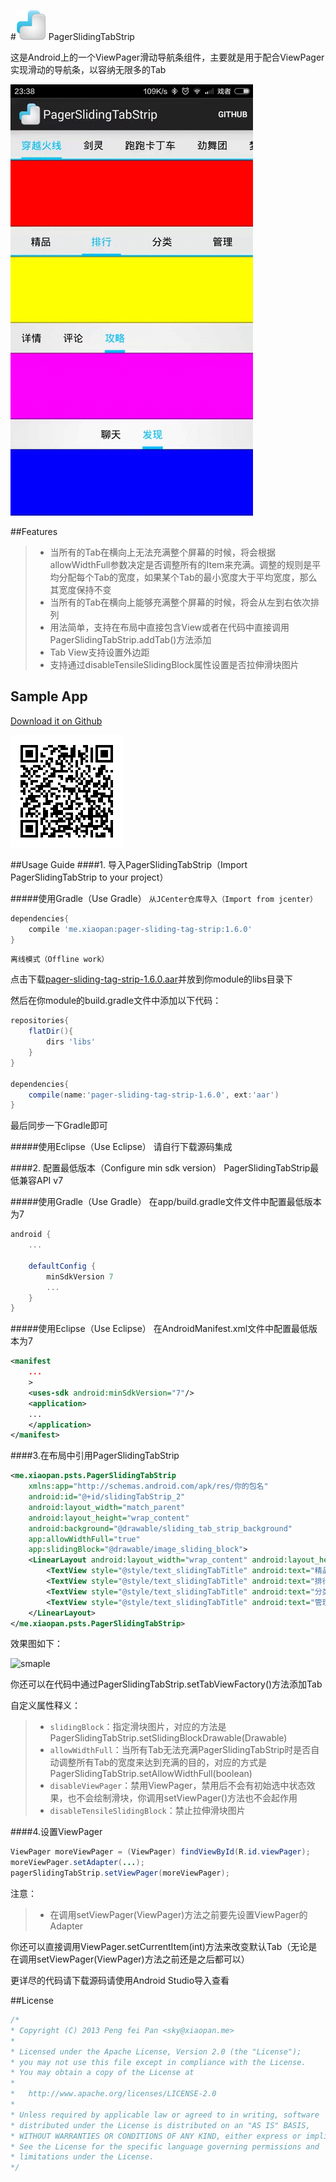 #![Logo](docs/logo.png) PagerSlidingTabStrip

这是Android上的一个ViewPager滑动导航条组件，主要就是用于配合ViewPager实现滑动的导航条，以容纳无限多的Tab

![smaple](docs/sample.gif)

##Features
>* 当所有的Tab在横向上无法充满整个屏幕的时候，将会根据allowWidthFull参数决定是否调整所有的Item来充满。调整的规则是平均分配每个Tab的宽度，如果某个Tab的最小宽度大于平均宽度，那么其宽度保持不变
>* 当所有的Tab在横向上能够充满整个屏幕的时候，将会从左到右依次排列
>* 用法简单，支持在布局中直接包含View或者在代码中直接调用PagerSlidingTabStrip.addTab()方法添加
>* Tab View支持设置外边距
>* 支持通过disableTensileSlidingBlock属性设置是否拉伸滑块图片

## Sample App
[Download it on Github](http://github.com/xiaopansky/PagerSlidingTabStrip/raw/master/releases/sample.apk)

![download](/docs/qr_download.png)

##Usage Guide
####1. 导入PagerSlidingTabStrip（Import PagerSlidingTabStrip to your project）

#####使用Gradle（Use Gradle）
``从JCenter仓库导入（Import from jcenter）``

```groovy
dependencies{
	compile 'me.xiaopan:pager-sliding-tag-strip:1.6.0'
}
```

``离线模式（Offline work）``

点击下载[pager-sliding-tag-strip-1.6.0.aar](https://github.com/xiaopansky/PagerSlidingTabStrip/raw/master/releases/pager-sliding-tag-strip-1.6.0.aar)并放到你module的libs目录下

然后在你module的build.gradle文件中添加以下代码：
```groovy
repositories{
    flatDir(){
        dirs 'libs'
    }
}

dependencies{
    compile(name:'pager-sliding-tag-strip-1.6.0', ext:'aar')
}
```
最后同步一下Gradle即可

#####使用Eclipse（Use Eclipse）
请自行下载源码集成

####2. 配置最低版本（Configure min sdk version）
PagerSlidingTabStrip最低兼容API v7

#####使用Gradle（Use Gradle）
在app/build.gradle文件文件中配置最低版本为7
```groovy
android {
	...

    defaultConfig {
        minSdkVersion 7
        ...
    }
}
```

#####使用Eclipse（Use Eclipse）
在AndroidManifest.xml文件中配置最低版本为7
```xml
<manifest
	...
	>
    <uses-sdk android:minSdkVersion="7"/>
    <application>
    ...
    </application>
</manifest>
```

####3.在布局中引用PagerSlidingTabStrip
```xml
<me.xiaopan.psts.PagerSlidingTabStrip
    xmlns:app="http://schemas.android.com/apk/res/你的包名"
    android:id="@+id/slidingTabStrip_2"
    android:layout_width="match_parent"
    android:layout_height="wrap_content"
    android:background="@drawable/sliding_tab_strip_background"
    app:allowWidthFull="true"
    app:slidingBlock="@drawable/image_sliding_block">
    <LinearLayout android:layout_width="wrap_content" android:layout_height="wrap_content">
        <TextView style="@style/text_slidingTabTitle" android:text="精品"/>
        <TextView style="@style/text_slidingTabTitle" android:text="排行"/>
        <TextView style="@style/text_slidingTabTitle" android:text="分类"/>
        <TextView style="@style/text_slidingTabTitle" android:text="管理"/>
    </LinearLayout>
</me.xiaopan.psts.PagerSlidingTabStrip>
```
效果图如下：

![smaple](https://github.com/xiaopansky/PagerSlidingTabStrip/raw/master/docs/sample2.png)

你还可以在代码中通过PagerSlidingTabStrip.setTabViewFactory()方法添加Tab

自定义属性释义：
>* ``slidingBlock``：指定滑块图片，对应的方法是PagerSlidingTabStrip.setSlidingBlockDrawable(Drawable)
>* ``allowWidthFull``：当所有Tab无法充满PagerSlidingTabStrip时是否自动调整所有Tab的宽度来达到充满的目的，对应的方式是PagerSlidingTabStrip.setAllowWidthFull(boolean)
>* ``disableViewPager``：禁用ViewPager，禁用后不会有初始选中状态效果，也不会绘制滑块，你调用setViewPager()方法也不会起作用
>* ``disableTensileSlidingBlock``：禁止拉伸滑块图片

####4.设置ViewPager
```java
ViewPager moreViewPager = (ViewPager) findViewById(R.id.viewPager);
moreViewPager.setAdapter(...);
pagerSlidingTabStrip.setViewPager(moreViewPager);
```
注意：
>* 在调用setViewPager(ViewPager)方法之前要先设置ViewPager的Adapter

你还可以直接调用ViewPager.setCurrentItem(int)方法来改变默认Tab（无论是在调用setViewPager(ViewPager)方法之前还是之后都可以）

更详尽的代码请下载源码请使用Android Studio导入查看

##License
```java
/*
* Copyright (C) 2013 Peng fei Pan <sky@xiaopan.me>
*
* Licensed under the Apache License, Version 2.0 (the "License");
* you may not use this file except in compliance with the License.
* You may obtain a copy of the License at
*
*   http://www.apache.org/licenses/LICENSE-2.0
*
* Unless required by applicable law or agreed to in writing, software
* distributed under the License is distributed on an "AS IS" BASIS,
* WITHOUT WARRANTIES OR CONDITIONS OF ANY KIND, either express or implied.
* See the License for the specific language governing permissions and
* limitations under the License.
*/
```